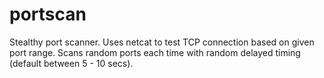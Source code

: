 # portscan

Stealthy port scanner. Uses netcat to test TCP connection based on given port range. 
Scans random ports each time with random delayed timing (default between 5 - 10 secs).
